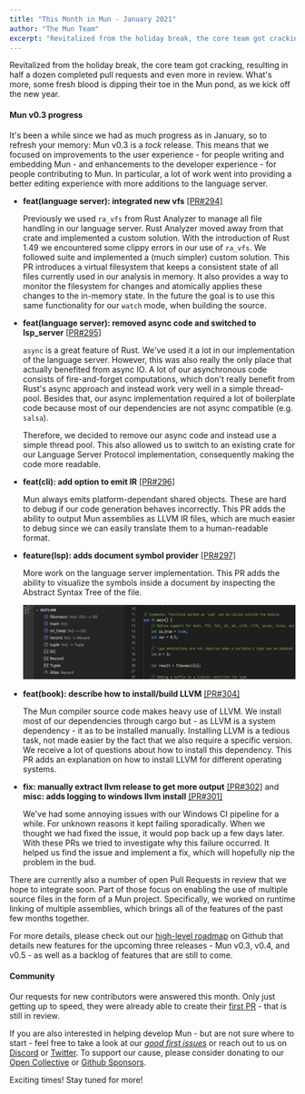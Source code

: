 ```yaml
---
title: "This Month in Mun - January 2021"
author: "The Mun Team"
excerpt: "Revitalized from the holiday break, the core team got cracking, resulting in half a dozen completed pull requests and even more in review. What's more, some fresh blood is dipping their toe in the Mun pond, as we kick off the new year."
---
```


Revitalized from the holiday break, the core team got cracking, resulting in half a dozen completed pull requests and even more in review. What's more, some fresh blood is dipping their toe in the Mun pond, as we kick off the new year.

#### Mun v0.3 progress

It's been a while since we had as much progress as in January, so to refresh your memory: Mun v0.3 is a *tock* release.
This means that we focused on improvements to the user experience - for people writing and embedding Mun - and enhancements to the developer experience - for people contributing to Mun.
In particular, a lot of work went into providing a better editing experience with more additions to the language server.

* **feat(language server): integrated new vfs** [[PR#294]](https://github.com/mun-lang/mun/pull/294)

  Previously we used `ra_vfs` from Rust Analyzer to manage all file handling in our language server. 
  Rust Analyzer moved away from that crate and implemented a custom solution. 
  With the introduction of Rust 1.49 we encountered some clippy errors in our use of `ra_vfs`. 
  We followed suite and implemented a (much simpler) custom solution. 
  This PR introduces a virtual filesystem that keeps a consistent state of all files currently used in our analysis in memory.
  It also provides a way to monitor the filesystem for changes and atomically applies these changes to the in-memory state.
  In the future the goal is to use this same functionality for our `watch` mode, when building the source.

* **feat(language server): removed async code and switched to lsp_server** [[PR#295]](https://github.com/mun-lang/mun/pull/295)
  
  `async` is a great feature of Rust. 
  We've used it a lot in our implementation of the language server. 
  However, this was also really the only place that actually benefited from async IO. 
  A lot of our asynchronous code consists of fire-and-forget computations, which don't really benefit from Rust's async approach and instead work very well in a simple thread-pool.
  Besides that, our async implementation required a lot of boilerplate code because most of our dependencies are not async compatible (e.g. `salsa`). 

  Therefore, we decided to remove our async code and instead use a simple thread pool. 
  This also allowed us to switch to an existing crate for our Language Server Protocol implementation, consequently making the code more readable.

* **feat(cli): add option to emit IR** [[PR#296]](https://github.com/mun-lang/mun/pull/296)
  
  Mun always emits platform-dependant shared objects. 
  These are hard to debug if our code generation behaves incorrectly.
  This PR adds the ability to output Mun assemblies as LLVM IR files, which are much easier to debug since we can easily translate them to a human-readable format.

* **feature(lsp): adds document symbol provider** [[PR#297]](https://github.com/mun-lang/mun/pull/297)

  More work on the language server implementation. This PR adds the ability to visualize the symbols inside a document by inspecting the Abstract Syntax Tree of the file.

  <img src="../images/vscode-document-symbol-provider.png" alt="Mun document symbols" />

* **feat(book): describe how to install/build LLVM** [[PR#304]](https://github.com/mun-lang/mun/pull/304)

  The Mun compiler source code makes heavy use of LLVM. 
  We install most of our dependencies through cargo but - as LLVM is a system dependency - it as to be installed manually.
  Installing LLVM is a tedious task, not made easier by the fact that we also require a specific version.
  We receive a lot of questions about how to install this dependency. 
  This PR adds an explanation on how to install LLVM for different operating systems.

* **fix: manually extract llvm release to get more output** [[PR#302]](https://github.com/mun-lang/mun/pull/302) and  **misc: adds logging to windows llvm install** [[PR#301]](https://github.com/mun-lang/mun/pull/301)
  
  We've had some annoying issues with our Windows CI pipeline for a while. 
  For unknown reasons it kept failing sporadically.
  When we thought we had fixed the issue, it would pop back up a few days later.
  With these PRs we tried to investigate why this failure occurred. 
  It helped us find the issue and implement a fix, which will hopefully nip the problem in the bud.

There are currently also a number of open Pull Requests in review that we hope to integrate soon.
Part of those focus on enabling the use of multiple source files in the form of a Mun project. 
Specifically, we worked on runtime linking of multiple assemblies, which brings all of the features of the past few months together.

For more details, please check out our [high-level roadmap](https://github.com/mun-lang/mun/milestones) on Github that details new features for the upcoming three releases - Mun v0.3, v0.4, and v0.5 - as well as a backlog of features that are still to come.

#### Community

Our requests for new contributors were answered this month. Only just getting up to speed, they were already able to create their [first PR](https://github.com/mun-lang/mun/pull/305) - that is still in review.

If you are also interested in helping develop Mun - but are not sure where to start - feel free to take a look at our [*good first issues*][gfi] or reach out to us on [Discord](https://discord.gg/SfvvcCU) or [Twitter][twi]. To support our cause, please consider donating to our [Open Collective][oc] or [Github Sponsors][gs].

Exciting times! Stay tuned for more!

[doh]: https://hacktoberfest.digitalocean.com
[gfi]: https://github.com/mun-lang/mun/issues?q=is%3Aissue+is%3Aopen+label%3A%22good+first+issue%22
[oc]: https://opencollective.com/mun
[gs]: https://github.com/sponsors/mun-lang
[twi]: https://twitter.com/munlangorg
